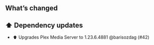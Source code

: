 ## What’s changed

## ⬆️ Dependency updates

- ⬆️ Upgrades Plex Media Server to 1.23.6.4881 @barisozdag (#42)
